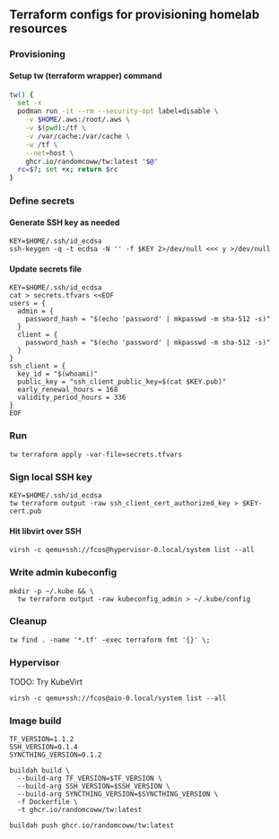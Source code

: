 ## Terraform configs for provisioning homelab resources

### Provisioning

#### Setup tw (terraform wrapper) command

```bash
tw() {
  set -x
  podman run -it --rm --security-opt label=disable \
    -v $HOME/.aws:/root/.aws \
    -v $(pwd):/tf \
    -v /var/cache:/var/cache \
    -w /tf \
    --net=host \
    ghcr.io/randomcoww/tw:latest "$@"
  rc=$?; set +x; return $rc
}
```

### Define secrets

#### Generate SSH key as needed

```
KEY=$HOME/.ssh/id_ecdsa
ssh-keygen -q -t ecdsa -N '' -f $KEY 2>/dev/null <<< y >/dev/null
```

#### Update secrets file

```
KEY=$HOME/.ssh/id_ecdsa
cat > secrets.tfvars <<EOF
users = {
  admin = {
    password_hash = "$(echo 'password' | mkpasswd -m sha-512 -s)"
  }
  client = {
    password_hash = "$(echo 'password' | mkpasswd -m sha-512 -s)"
  }
}
ssh_client = {
  key_id = "$(whoami)"
  public_key = "ssh_client_public_key=$(cat $KEY.pub)"
  early_renewal_hours = 168
  validity_period_hours = 336
}
EOF
```

### Run

```
tw terraform apply -var-file=secrets.tfvars
```

### Sign local SSH key

```
KEY=$HOME/.ssh/id_ecdsa
tw terraform output -raw ssh_client_cert_authorized_key > $KEY-cert.pub
```

#### Hit libvirt over SSH

```
virsh -c qemu+ssh://fcos@hypervisor-0.local/system list --all
```

### Write admin kubeconfig

```
mkdir -p ~/.kube && \
  tw terraform output -raw kubeconfig_admin > ~/.kube/config
```

### Cleanup

```
tw find . -name '*.tf' -exec terraform fmt '{}' \;
```

### Hypervisor

TODO: Try KubeVirt

```
virsh -c qemu+ssh://fcos@aio-0.local/system list --all

```

### Image build

```
TF_VERSION=1.1.2
SSH_VERSION=0.1.4
SYNCTHING_VERSION=0.1.2

buildah build \
  --build-arg TF_VERSION=$TF_VERSION \
  --build-arg SSH_VERSION=$SSH_VERSION \
  --build-arg SYNCTHING_VERSION=$SYNCTHING_VERSION \
  -f Dockerfile \
  -t ghcr.io/randomcoww/tw:latest
```

```
buildah push ghcr.io/randomcoww/tw:latest
```